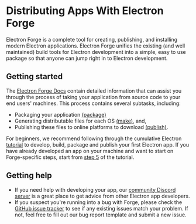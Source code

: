 # Distributing Apps With Electron Forge

Electron Forge is a complete tool for creating, publishing, and installing modern Electron applications. Electron Forge unifies the existing (and well maintained) build tools for Electron development into a simple, easy to use package so
that anyone can jump right in to Electron development.

## Getting started

The [Electron Forge Docs] contain detailed information that can assist you through the process
of taking your application from source code to your end users' machines.
This process contains several subtasks, including:

* Packaging your application [(package)]
* Generating distributable files for each OS [(make)], and,
* Publishing these files to online platforms to download [(publish)].

For beginners, we recommend following through the cumulative Electron [tutorial] to develop, build, package and publish your first Electron app. If you have already developed an app on your machine and want to start on Forge-specific steps, start from [step 5] of the tutorial.

## Getting help

* If you need help with developing your app, our [community Discord server][discord] is a great place to get advice from other Electron app developers.
* If you suspect you're running into a bug with Forge, please check the [GitHub issue tracker] to see if any existing issues match your problem. If not, feel free to fill out our bug report template and submit a new issue.

[Electron Forge Docs]: https://www.electronforge.io/
[step 5]: ./tutorial-5-packaging.md
[(package)]: https://www.electronforge.io/cli#package
[(make)]: https://www.electronforge.io/cli#make
[(publish)]: https://www.electronforge.io/cli#publish
[GitHub issue tracker]: https://github.com/electron-userland/electron-forge/issues
[discord]: https://discord.gg/electronjs
[tutorial]: https://www.electronjs.org/docs/latest/tutorial/tutorial-prerequisites
